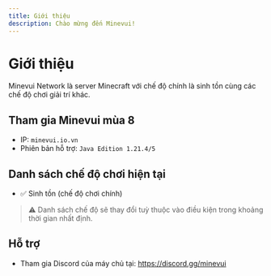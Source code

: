 ```yaml
---
title: Giới thiệu
description: Chào mừng đến Minevui!
---
```


# Giới thiệu

Minevui Network là server Minecraft với chế độ chính là sinh tồn cùng các chế độ chơi giải trí khác.

## Tham gia Minevui mùa 8

- IP: `minevui.io.vn`
- Phiên bản hỗ trợ: `Java Edition 1.21.4/5`

## Danh sách chế độ chơi hiện tại

- :white_check_mark: Sinh tồn (chế độ chơi chính)

> :warning: Danh sách chế độ sẽ thay đổi tuỳ thuộc vào điều kiện trong khoảng thời gian nhất định.

## Hỗ trợ

- Tham gia Discord của máy chủ tại: https://discord.gg/minevui
